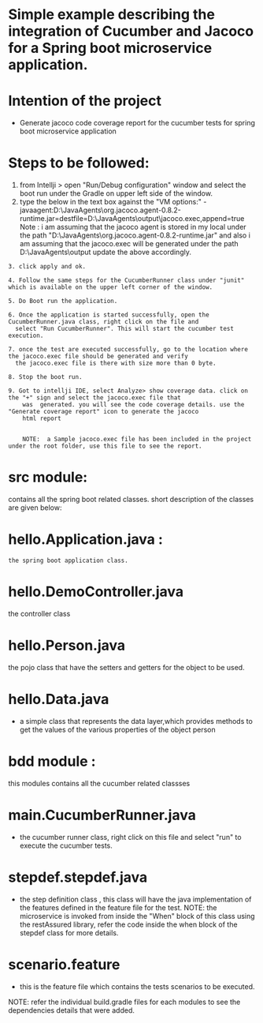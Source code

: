 # Simple example describing the integration of Cucumber and Jacoco for a Spring boot microservice application.

# Intention of the project
  - Generate jacoco code coverage report for the cucumber tests for spring boot microservice application

# Steps to be followed:
  1. from Intellji > open "Run/Debug configuration" window  and select the boot run under the Gradle on upper left side of the window.
  2. type the below in the text box against the "VM options:"
      -javaagent:D:\\JavaAgents\\org.jacoco.agent-0.8.2-runtime.jar=destfile=D:\\JavaAgents\\output\\jacoco.exec,append=true
      Note : i am assuming that the jacoco agent is stored in my local under the path "D:\\JavaAgents\\org.jacoco.agent-0.8.2-runtime.jar"
       and also i am assuming that the jacoco.exec will be generated under the path D:\\JavaAgents\\output
       update the above accordingly.
       
    3. click apply and ok.
    
    4. Follow the same steps for the CucumberRunner class under "junit" which is available on the upper left corner of the window.
    
    5. Do Boot run the application.
    
    6. Once the application is started successfully, open the CucumberRunner.java class, right click on the file and 
      select "Run CucumberRunner". This will start the cucumber test execution.
      
    7. once the test are executed successfully, go to the location where the jacoco.exec file should be generated and verify
      the jacoco.exec file is there with size more than 0 byte.
      
    8. Stop the boot run.
    
    9. Got to intellji IDE, select Analyze> show coverage data. click on the "+" sign and select the jacoco.exec file that
        was  generated. you will see the code coverage details. use the "Generate coverage report" icon to generate the jacoco
        html report
        
        
        NOTE:  a Sample jacoco.exec file has been included in the project under the root folder, use this file to see the report.
    

# src module:
contains all the spring boot related classes. short description of the classes are given below:
  # hello.Application.java :
    the spring boot application class.
  # hello.DemoController.java
   the controller class
  # hello.Person.java
  the pojo class that have the setters and getters for the object to be used.
  # hello.Data.java
  - a simple class that represents the data layer,which provides methods to get the values of the various properties of the object person
  
  # bdd module :
  this modules contains all the cucumber related classses
  # main.CucumberRunner.java 
  - the cucumber runner class, right click on this file and select "run" to execute the cucumber tests.
  
  # stepdef.stepdef.java
  -  the step definition class , this class will have the java implementation of the features defined in the feature file for the test.
  NOTE: the microservice is invoked from inside the "When" block of this class using the restAssured library, refer the code inside the           when block of the stepdef class for more details.
  
  # scenario.feature
  - this is the feature file which contains the tests scenarios to be executed.
  
 
  NOTE: refer the individual build.gradle files for each modules to see the dependencies details that were added.
  
  
  
  
    
  
